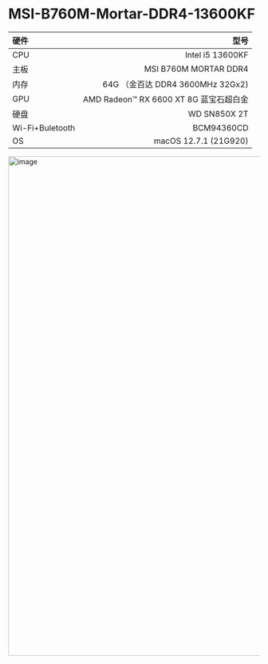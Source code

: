 # MSI-B760M-Mortar-DDR4-13600KF

| 硬件 | 型号 |
| :-----| ----: |
| CPU | Intel i5 13600KF |
| 主板 | MSI B760M MORTAR DDR4 |
| 内存 | 64G （金百达 DDR4 3600MHz 32Gx2) |
| GPU | AMD Radeon™ RX 6600 XT 8G 蓝宝石超白金 |
| 硬盘 | WD SN850X 2T |
| Wi-Fi+Buletooth | BCM94360CD |
| OS | macOS 12.7.1 (21G920) |

<img width="999" alt="image" src="https://github.com/ifr0zen/Hackintosh-B760M-13600KF-RX6600XT/assets/17274321/4909d339-4132-4876-804f-dfa8959526fc">

